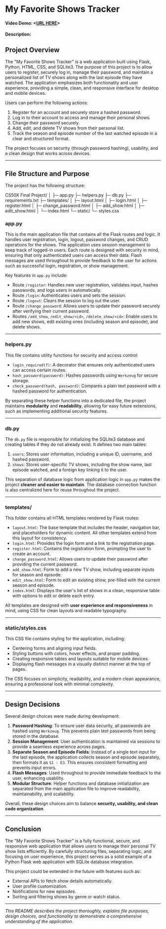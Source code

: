 # My Favorite Shows Tracker
#### Video Demo:  <[URL HERE](https://youtu.be/kXntzJfWUzg)>
#### Description:

## Project Overview

The "My Favorite Shows Tracker" is a web application built using Flask, Python, HTML, CSS, and SQLite3. The purpose of this project is to allow users to register, securely log in, manage their password, and maintain a personalized list of TV shows along with the last episode they have watched. The application emphasizes both functionality and user experience, providing a simple, clean, and responsive interface for desktop and mobile devices.

Users can perform the following actions:
1. Register for an account and securely store a hashed password.
2. Log in to their account to access and manage their personal shows.
3. Change their password securely.
4. Add, edit, and delete TV shows from their personal list.
5. Track the season and episode number of the last watched episode in a clear and structured format.

The project focuses on security (through password hashing), usability, and a clean design that works across devices.

---

## File Structure and Purpose

The project has the following structure:

CS50X Final Project/
│
├─ app.py
├─ helpers.py
├─ db.py
├─ requirements.txt
├─ templates/
│ ├─ layout.html
│ ├─ login.html
│ ├─ register.html
│ ├─ change_password.html
│ ├─ add_show.html
│ ├─ edit_show.html
│ └─ index.html
└─ static/
  └─ styles.css


### **app.py**
This is the main application file that contains all the Flask routes and logic. It handles user registration, login, logout, password changes, and CRUD operations for the shows. The application uses session management to keep track of logged-in users. Each route is designed with security in mind, ensuring that only authenticated users can access their data. Flash messages are used throughout to provide feedback to the user for actions such as successful login, registration, or show management.

Key features in `app.py` include:
- Route `/register`: Handles new user registration, validates input, hashes passwords, and logs users in automatically.
- Route `/login`: Authenticates users and sets the session.
- Route `/logout`: Clears the session to log out the user.
- Route `/change_password`: Allows users to update their password securely after verifying their current password.
- Routes `/add_show`, `/edit_show/<id>`, `/delete_show/<id>`: Enable users to add new shows, edit existing ones (including season and episode), and delete shows.

---

### **helpers.py**
This file contains utility functions for security and access control:
- `login_required(f)`: A decorator that ensures only authenticated users can access certain routes.
- `hash_password(password)`: Hashes passwords using `Werkzeug` for secure storage.
- `check_password(hash, password)`: Compares a plain text password with a hashed password for authentication.

By separating these helper functions into a dedicated file, the project maintains **modularity** and **readability**, allowing for easy future extensions, such as implementing additional security features.

---

### **db.py**
The `db.py` file is responsible for initializing the SQLite3 database and creating tables if they do not already exist. It defines two main tables:

1. `users`: Stores user information, including a unique ID, username, and hashed password.
2. `shows`: Stores user-specific TV shows, including the show name, last episode watched, and a foreign key linking it to the user.

This separation of database logic from application logic in `app.py` makes the project **cleaner and easier to maintain**. The database connection function is also centralized here for reuse throughout the project.

---

### **templates/**
This folder contains all HTML templates rendered by Flask routes:

- `layout.html`: The base template that includes the header, navigation bar, and placeholders for dynamic content. All other templates extend from this layout for consistency.
- `login.html`: Provides the login form and a link to the registration page.
- `register.html`: Contains the registration form, prompting the user to create an account.
- `change_password.html`: Allows users to update their password after providing the current password.
- `add_show.html`: Form to add a new TV show, including separate inputs for season and episode.
- `edit_show.html`: Form to edit an existing show, pre-filled with the current season and episode.
- `index.html`: Displays the user's list of shows in a clean, responsive table with options to edit or delete each entry.

All templates are designed with **user experience and responsiveness** in mind, using CSS for clean layouts and readable typography.

---

### **static/styles.css**
This CSS file contains styling for the application, including:
- Centering forms and aligning input fields.
- Styling buttons with colors, hover effects, and proper padding.
- Creating responsive tables and layouts suitable for mobile devices.
- Displaying flash messages in a visually distinct manner at the top of pages.

The CSS focuses on simplicity, readability, and a modern clean appearance, ensuring a professional look with minimal complexity.

---

## Design Decisions

Several design choices were made during development:

1. **Password Hashing**: To ensure user data security, all passwords are hashed using `Werkzeug`. This prevents plain text passwords from being stored in the database.
2. **Session Management**: User authentication is maintained via sessions to provide a seamless experience across pages.
3. **Separate Season and Episode Fields**: Instead of a single text input for the last episode, the application collects season and episode separately, then formats it as `S1 : E3`. This ensures consistent formatting and prevents input errors.
4. **Flash Messages**: Used throughout to provide immediate feedback to the user, enhancing usability.
5. **Modular Structure**: Helper functions and database initialization are separated from the main application file to improve readability, maintainability, and scalability.

Overall, these design choices aim to balance **security, usability, and clean code organization**.

---

## Conclusion

The "My Favorite Shows Tracker" is a fully functional, secure, and responsive web application that allows users to manage their personal TV show lists efficiently. By carefully structuring files, separating logic, and focusing on user experience, this project serves as a solid example of a Python Flask web application with SQLite database integration.

This project could be extended in the future with features such as:
- External APIs to fetch show details automatically.
- User profile customization.
- Notifications for new episodes.
- Sorting and filtering shows by genre or watch status.

---

*This README describes the project thoroughly, explains file purposes, design choices, and functionality to demonstrate a comprehensive understanding of the application.*
